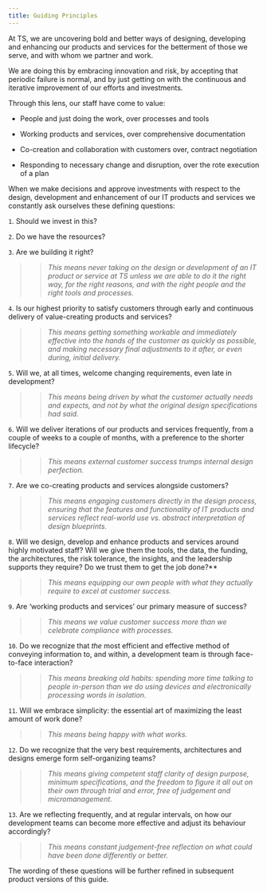```yaml
---
title: Guiding Principles
---
```


At TS, we are uncovering bold and better ways of designing, developing and enhancing our products and services for the betterment of those we serve, and with whom we partner and work.

We are doing this by embracing innovation and risk, by accepting that periodic failure is normal, and by just getting on with the continuous and iterative improvement of our efforts and investments.

Through this lens, our staff have come to value:

* People and just doing the work, over processes and tools

* Working products and services, over comprehensive documentation

* Co-creation and collaboration with customers over, contract negotiation

* Responding to necessary change and disruption, over the rote execution of a plan

When we make decisions and approve investments with respect to the design, development and enhancement of our IT products and services we constantly ask ourselves these defining questions:

`1`. Should we invest in this? 

`2`. Do we have the resources? 

`3`. Are we building it right?

> > *This means never taking on the design or development of an IT product or service at TS unless we are able to do it the right way, for the right reasons, and with the right people and the right tools and processes.*

`4`. Is our highest priority to satisfy customers through early and continuous delivery of value-creating products and services?

> > *This means getting something workable and immediately effective into the hands of the customer as quickly as possible, and making necessary final adjustments to it after, or even during, initial delivery.*

`5`. Will we, at all times, welcome changing requirements, even late in development?

> > *This means being driven by what the customer actually needs and expects, and not by what the original design specifications had said.*

`6`. Will we deliver iterations of our products and services frequently, from a couple of weeks to a couple of months, with a preference to the shorter lifecycle?

> > *This means external customer success trumps internal design perfection.*

`7`. Are we co-creating products and services alongside customers?

> > *This means engaging customers directly in the design process, ensuring that the features and functionality of IT products and services reflect real-world use vs. abstract interpretation of design blueprints.*

`8`. Will we design, develop and enhance products and services around highly motivated staff? Will we give them the tools, the data, the funding, the architectures, the risk tolerance, the insights, and the leadership supports they require? Do we trust them to get the job done?**

> > *This means equipping our own people with what they actually require to excel at customer success.*

`9`. Are ‘working products and services’ our primary measure of success?

> > *This means we value customer success more than we celebrate compliance with processes.*

`10`. Do we recognize that *the* most efficient and effective method of conveying information to, and within, a development team is through face-to-face interaction?

> > *This means breaking old habits: spending more time talking to people in-person than we do using devices and electronically processing words in isolation.*

`11`.  Will we embrace simplicity: the essential art of maximizing the least amount of work done?

> > *This means being happy with what works.*

`12`. Do we recognize that the very best requirements, architectures and designs emerge form self-organizing teams?

> > *This means giving competent staff clarity of design purpose, minimum specifications, and the freedom to figure it all out on their own through trial and error, free of judgement and micromanagement.*

`13`.  Are we reflecting frequently, and at regular intervals, on how our development teams can become more effective and adjust its behaviour accordingly?

> > *This means constant judgement-free reflection on what could have been done differently or better.*

The wording of these questions will be further refined in subsequent product versions of this guide.

